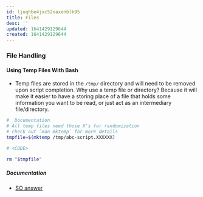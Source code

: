 ```yaml
---
id: ljuqhbe4jxc52naxenblk95
title: Files
desc: ''
updated: 1641429129644
created: 1641429129644
---
```



### File Handling

#### Using Temp Files With Bash

- Temp files are stored in the `/tmp/` directory and will need to be removed upon script completion. Why use a temp file or directory? Because it will make it easier to have a storing place of a file that holds some information you want to be read, or just act as an intermediary file/directory.

```bash
#  Documentation
# All temp files need those X's for randomization
# check out `man mktemp` for more details
tmpfile=$(mktemp /tmp/abc-script.XXXXXX)

# <CODE>

rm "$tmpfile"
```

##### Documentation

- [SO answer](https://unix.stackexchange.com/questions/181937/how-create-a-temporary-file-in-shell-script)
